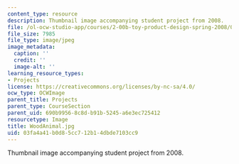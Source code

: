 ```yaml
---
content_type: resource
description: Thumbnail image accompanying student project from 2008.
file: /ol-ocw-studio-app/courses/2-00b-toy-product-design-spring-2008/03fa4a41b0d85cc712b14dbde7103cc9_WoodAnimal.jpg
file_size: 7985
file_type: image/jpeg
image_metadata:
  caption: ''
  credit: ''
  image-alt: ''
learning_resource_types:
- Projects
license: https://creativecommons.org/licenses/by-nc-sa/4.0/
ocw_type: OCWImage
parent_title: Projects
parent_type: CourseSection
parent_uid: 690b9956-8c8d-b91b-5245-a6e3ec725412
resourcetype: Image
title: WoodAnimal.jpg
uid: 03fa4a41-b0d8-5cc7-12b1-4dbde7103cc9
---
```

Thumbnail image accompanying student project from 2008.